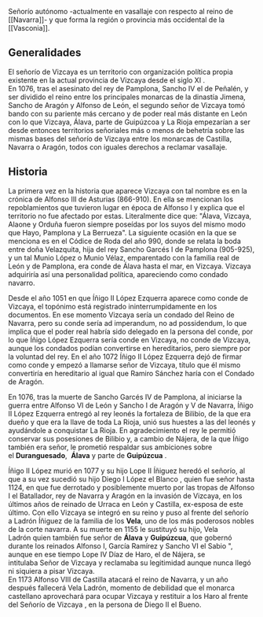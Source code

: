 Señorío autónomo -actualmente en vasallaje con respecto al reino de [[Navarra]]- y que forma la región o provincia más occidental de la [[Vasconia]]. 

## Generalidades
El señorío de Vizcaya es un territorio con organización política propia existente en la actual provincia de Vizcaya desde el siglo XI .  
En 1076, tras el asesinato del rey de Pamplona, Sancho IV el de Peñalén, y ser dividido el reino entre los principales monarcas de la dinastía Jimena, Sancho de Aragón y Alfonso de León, el segundo señor de Vizcaya tomó bando con su pariente más cercano y de poder real más distante en León con lo que Vizcaya, Álava, parte de Guipúzcoa y La Rioja empezarían a ser desde entonces territorios señoriales más o menos de behetría sobre las mismas bases del señorío de Vizcaya entre los monarcas de Castilla, Navarra o Aragón, todos con iguales derechos a reclamar vasallaje.


## Historia

La primera vez en la historia que aparece Vizcaya con tal nombre es en la crónica de Alfonso III de Asturias (866-910). En ella se mencionan los repoblamientos que tuvieron lugar en época de Alfonso I y explica que el territorio no fue afectado por estas. Literalmente dice que: "Álava, Vizcaya, Alaone y Orduña fueron siempre poseídas por los suyos del mismo modo que Hayo, Pamplona y La Berrueza". La siguiente ocasión en la que se menciona es en el Códice de Roda del año 990, donde se relata la boda entre doña Velazquita, hija del rey Sancho Garcés I de Pamplona (905-925), y un tal Munio López o Munio Vélaz, emparentado con la familia real de León y de Pamplona, era conde de Álava hasta el mar, en Vizcaya. Vizcaya adquiriría así una personalidad política, apareciendo como condado navarro.

Desde el año 1051 en que Íñigo II López Ezquerra aparece como conde de Vizcaya, el topónimo está registrado ininterrumpidamente en los documentos. En ese momento Vizcaya sería un condado del Reino de Navarra, pero su conde sería ad imperandum, no ad possidendum, lo que implica que el poder real habría sido delegado en la persona del conde, por lo que Íñigo López Ezquerra sería conde en Vizcaya, no conde de Vizcaya, aunque los condados podían convertirse en hereditarios, pero siempre por la voluntad del rey. En el año 1072 Íñigo II López Ezquerra dejó de firmar como conde y empezó a llamarse señor de Vizcaya, título que él mismo convertiría en hereditario al igual que Ramiro Sánchez haría con el Condado de Aragón.

En 1076, tras la muerte de Sancho Garcés IV de Pamplona, al iniciarse la guerra entre Alfonso VI de León y Sancho I de Aragón y V de Navarra, Íñigo II López Ezquerra entregó al rey leonés la fortaleza de Bilibio, de la que era dueño y que era la llave de toda La Rioja, unió sus huestes a las del leonés y ayudándole a conquistar La Rioja. En agradecimiento el rey le permitió conservar sus posesiones de Bilibio y, a cambio de Nájera, de la que Íñigo también era señor, le prometió respaldar sus ambiciones sobre el **Duranguesado**,  **Álava** y parte de **Guipúzcua** .

Íñigo II López murió en 1077 y su hijo Lope II Íñiguez heredó el señorío, al que a su vez sucedió su hijo Diego I López el Blanco , quien fue señor hasta 1124, en que fue derrotado y posiblemente muerto por las tropas de Alfonso I el Batallador, rey de Navarra y Aragón en la invasión de Vizcaya, en los últimos años de reinado de Urraca en León y Castilla, ex-esposa de este último. Con ello Vizcaya se integró en su reino y puso al frente del señorío a Ladrón Íñiguez de la familia de los **Vela**, uno de los más poderosos nobles de la corte navarra. A su muerte en 1155 le sustituyó su hijo, Vela Ladrón quien también fue señor de **Álava** y **Guipúzcua**, que gobernó durante los reinados Alfonso I, García Ramírez y Sancho VI el Sabio ", aunque en ese tiempo Lope IV Díaz de Haro, el de Nájera, se intitulaba Señor de Vizcaya y reclamaba su legitimidad aunque nunca llegó ni siquiera a pisar Vizcaya.  
En 1173 Alfonso VIII de Castilla atacará el reino de Navarra, y un año después fallecerá Vela Ladrón, momento de debilidad que el monarca castellano aprovechará para ocupar Vizcaya y restituir a los Haro al frente del Señorío de Vizcaya , en la persona de Diego II el Bueno.